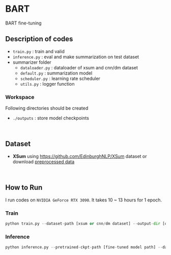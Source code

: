 # BART
BART fine-tuning 
<br>

## Description of codes
* `train.py` : train and valid 
* `inference.py` : eval and make summarization on test dataset
* summarizer folder
  * `dataloader.py` : dataloader of xsum and cnn/dm dataset
  * `default.py` : summarization model
  * `scheduler.py` : learning rate scheduler
  * `utils.py` : logger function

### Workspace
Following directories should be created 
* `./outputs` : store model checkpoints

<br>

## Dataset
* <strong>XSum</strong>
using https://github.com/EdinburghNLP/XSum dataset or download [preprocessed data](https://github.com/yixinL7/BRIO)
<br>

## How to Run
I run codes on `NVIDIA GeForce RTX 3090`. It takes 10 ~ 13 hours for 1 epoch.

### Train
```python
python train.py --dataset-path [xsum or cnn/dm dataset] --output-dir [output dir path] --epochs 10 --max-learning-rate 2e-3 --batch-size 4 --valid-batch-size 8
```

### Inference
```python
python inference.py --pretrained-ckpt-path [fine-tuned model path] --dataset-path [xsum or cnn/dm dataset] --output-path [saved result path]
```
